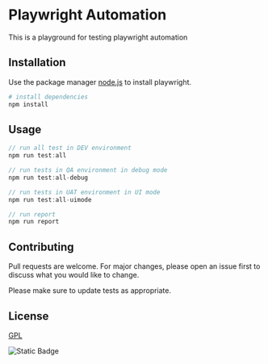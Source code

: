 # Playwright Automation

This is a playground for testing playwright automation

## Installation

Use the package manager [node.js](https://nodejs.org/en) to install playwright.

```bash
# install dependencies
npm install
```

## Usage

```typescript
// run all test in DEV environment
npm run test:all

// run tests in QA environment in debug mode
npm run test:all-debug

// run tests in UAT environment in UI mode
npm run test:all-uimode

// run report
npm run report
```

## Contributing

Pull requests are welcome. For major changes, please open an issue first
to discuss what you would like to change.

Please make sure to update tests as appropriate.

## License

[GPL](https://www.gnu.org/licenses/gpl-3.0.en.html)

![Static Badge](https://img.shields.io/badge/playwright-automation-blue?logo=playwright)
